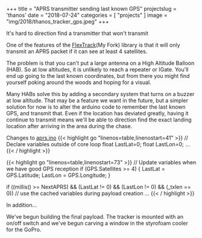 +++
title = "APRS transmitter sending last known GPS"
projectslug = 'thanos'
date = "2018-07-24"
categories = [ "projects" ]
image = "img/2018/thanos_tracker_gps.jpeg"
+++

It's hard to direction find a transmitter that won't transmit
<!--more-->

One of the features of the [FlexTrack](https://github.com/oudeismetis/FlexTrack)(My Fork) library 
is that it will only transmit an APRS packet if it can see at least 4 satellites.

The problem is that you can't put a large antenna on a High Altitude Balloon (HAB). So at low
altitudes, it is unlikely to reach a repeater or IGate. You'll end up going to the last known
coordinates, but from there you might find yourself poking around the woods and hoping for a
visual.

Many HABs solve this by adding a secondary system that turns on a buzzer at low altitude. That may 
be a feature we want in the future, but a simpler solution for now is to alter the arduino code to 
remember the last known GPS, and transmit that. Even if the location has deviated greatly, having 
it continue to transmit means we'll be able to direction find the exact landing location after 
arriving in the area during the chase.

Changes to [aprs.ino](https://github.com/oudeismetis/FlexTrack/commit/08f517be125c638e79602a052384ece29c2b0f26#diff-757ecebbb9d6dacf110111ab6c7430cd)
{{< highlight go "linenos=table,linenostart=41" >}}
// Declare variables outside of core loop
float LastLat=0;
float LastLon=0;
...
{{< / highlight >}}

{{< highlight go "linenos=table,linenostart=73" >}}
// Update variables when we have good GPS reception
if (GPS.Satellites >= 4)
{
  LastLat = GPS.Latitude;
  LastLon = GPS.Longitude;
}

if ((millis() >= NextAPRS) && (LastLat != 0) && (LastLon != 0) && (_txlen == 0))
  // use the cached variables during payload creation
  ...
{{< / highlight >}}

In addition...

We've begun building the final payload. The tracker is mounted with an on/off switch and we've 
begun carving a window in the styrofoam cooler for the GoPro.
